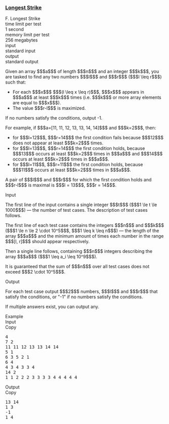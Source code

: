 <h3><a href="https://codeforces.com/contest/1676/problem/F" target="_blank" rel="noopener noreferrer">Longest Strike</a></h3>

<div class="header"><div class="title">F. Longest Strike</div><div class="time-limit"><div class="property-title">time limit per test</div>1 second</div><div class="memory-limit"><div class="property-title">memory limit per test</div>256 megabytes</div><div class="input-file input-standard"><div class="property-title">input</div>standard input</div><div class="output-file output-standard"><div class="property-title">output</div>standard output</div></div><div><p>Given an array $$$a$$$ of length $$$n$$$ and an integer $$$k$$$, you are tasked to find any two numbers $$$l$$$ and $$$r$$$ ($$$l \leq r$$$) such that: </p><ul> <li> For each $$$x$$$ $$$(l \leq x \leq r)$$$, $$$x$$$ appears in $$$a$$$ at least $$$k$$$ times (i.e. $$$k$$$ or more array elements are equal to $$$x$$$). </li><li> The value $$$r-l$$$ is maximized. </li></ul><p>If no numbers satisfy the conditions, output <span class="tex-font-style-tt">-1</span>.</p><p>For example, if $$$a=[11, 11, 12, 13, 13, 14, 14]$$$ and $$$k=2$$$, then: </p><ul> <li> for $$$l=12$$$, $$$r=14$$$ the first condition fails because $$$12$$$ does not appear at least $$$k=2$$$ times. </li><li> for $$$l=13$$$, $$$r=14$$$ the first condition holds, because $$$13$$$ occurs at least $$$k=2$$$ times in $$$a$$$ and $$$14$$$ occurs at least $$$k=2$$$ times in $$$a$$$. </li><li> for $$$l=11$$$, $$$r=11$$$ the first condition holds, because $$$11$$$ occurs at least $$$k=2$$$ times in $$$a$$$. </li></ul><p>A pair of $$$l$$$ and $$$r$$$ for which the first condition holds and $$$r-l$$$ is maximal is $$$l = 13$$$, $$$r = 14$$$.</p></div><div class="input-specification"><div class="section-title">Input</div><p>The first line of the input contains a single integer $$$t$$$ ($$$1 \le t \le 1000$$$) — the number of test cases. The description of test cases follows.</p><p>The first line of each test case contains the integers $$$n$$$ and $$$k$$$ ($$$1 \le n \le 2 \cdot 10^5$$$, $$$1 \leq k \leq n$$$) — the length of the array $$$a$$$ and the minimum amount of times each number in the range $$$[l, r]$$$ should appear respectively.</p><p>Then a single line follows, containing $$$n$$$ integers describing the array $$$a$$$ ($$$1 \leq a_i \leq 10^9$$$).</p><p>It is guaranteed that the sum of $$$n$$$ over all test cases does not exceed $$$2 \cdot 10^5$$$.</p></div><div class="output-specification"><div class="section-title">Output</div><p>For each test case output $$$2$$$ numbers, $$$l$$$ and $$$r$$$ that satisfy the conditions, or "<span class="tex-font-style-tt">-1</span>" if no numbers satisfy the conditions.</p><p>If multiple answers exist, you can output any.</p></div><div class="sample-tests"><div class="section-title">Example</div><div class="sample-test"><div class="input"><div class="title">Input<div title="Copy" data-clipboard-target="#id006674212636856265" id="id005537958855529841" class="input-output-copier">Copy</div></div><pre id="id006674212636856265"><div class="test-example-line test-example-line-even test-example-line-0">4</div><div class="test-example-line test-example-line-odd test-example-line-1">7 2</div><div class="test-example-line test-example-line-odd test-example-line-1">11 11 12 13 13 14 14</div><div class="test-example-line test-example-line-even test-example-line-2">5 1</div><div class="test-example-line test-example-line-even test-example-line-2">6 3 5 2 1</div><div class="test-example-line test-example-line-odd test-example-line-3">6 4</div><div class="test-example-line test-example-line-odd test-example-line-3">4 3 4 3 3 4</div><div class="test-example-line test-example-line-even test-example-line-4">14 2</div><div class="test-example-line test-example-line-even test-example-line-4">1 1 2 2 2 3 3 3 3 4 4 4 4 4</div></pre></div><div class="output"><div class="title">Output<div title="Copy" data-clipboard-target="#id006918069822784149" id="id006309555309590095" class="input-output-copier">Copy</div></div><pre id="id006918069822784149">13 14
1 3
-1
1 4
</pre></div></div></div>